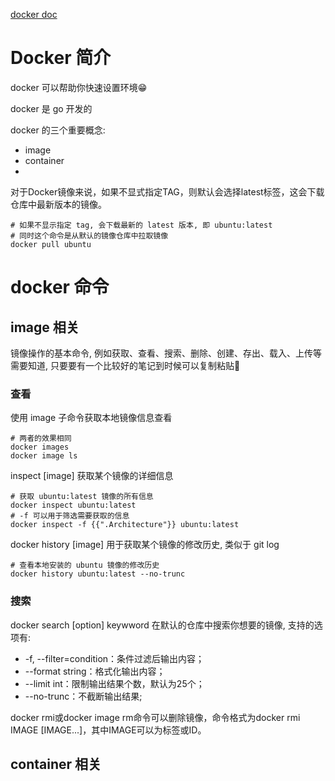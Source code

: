 [docker doc](https://docs.docker.com/docker-hub/)

# Docker 简介

docker 可以帮助你快速设置环境😁

docker 是 go 开发的

docker 的三个重要概念: 

- image
- container
- 

对于Docker镜像来说，如果不显式指定TAG，则默认会选择latest标签，这会下载仓库中最新版本的镜像。

```shell
# 如果不显示指定 tag, 会下载最新的 latest 版本, 即 ubuntu:latest
# 同时这个命令是从默认的镜像仓库中拉取镜像
docker pull ubuntu
```

# docker 命令

## image 相关

镜像操作的基本命令, 例如获取、查看、搜索、删除、创建、存出、载入、上传等需要知道, 只要要有一个比较好的笔记到时候可以复制粘贴🤪

### 查看

使用 image 子命令获取本地镜像信息查看

```shell
# 两者的效果相同
docker images
docker image ls
```

inspect [image] 获取某个镜像的详细信息

```shell
# 获取 ubuntu:latest 镜像的所有信息
docker inspect ubuntu:latest
# -f 可以用于筛选需要获取的信息
docker inspect -f {{".Architecture"}} ubuntu:latest
```

docker history [image] 用于获取某个镜像的修改历史, 类似于 git log

```shell
# 查看本地安装的 ubuntu 镜像的修改历史
docker history ubuntu:latest --no-trunc
```

### 搜索

docker search [option] keywword 在默认的仓库中搜索你想要的镜像, 支持的选项有:

- -f, --filter=condition：条件过滤后输出内容；
- --format string：格式化输出内容；
- --limit int：限制输出结果个数，默认为25个；
- --no-trunc：不截断输出结果;

docker rmi或docker image rm命令可以删除镜像，命令格式为docker rmi IMAGE [IMAGE...]，其中IMAGE可以为标签或ID。

## container 相关


